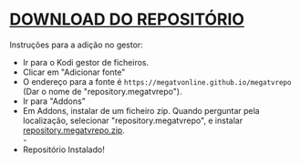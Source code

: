 # <a href="repository.megatvrepo.zip">DOWNLOAD DO REPOSITÓRIO</a>

Instruções para a adição no gestor:


<p align="left">
  <ul>
    <li>Ir para o Kodi gestor de ficheiros.</li>
    <li>Clicar em "Adicionar fonte"</li>
    <li>O endereço para a fonte é <code>https://megatvonline.github.io/megatvrepo</code> (Dar o nome de "repository.megatvrepo").</li>
    <li>Ir para "Addons"</li>
    <li>Em Addons, instalar de um ficheiro zip. Quando perguntar pela localização, selecionar "repository.megatvrepo", e instalar <a href="repository.megatvrepo.zip">repository.megatvrepo.zip</a>.</li>
    -
    <li>Repositório Instalado!</li>
    
</ul>

                                      
                                       

</p>

